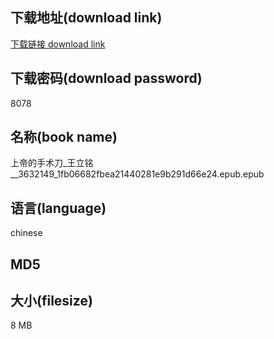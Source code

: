 ## 下载地址(download link)
[下载链接 download link](https://tutu365.netlify.app/?s=%E4%B8%8A%E5%B8%9D%E7%9A%84%E6%89%8B%E6%9C%AF%E5%88%80_%E7%8E%8B%E7%AB%8B%E9%93%AD__3632149_1fb06682fbea21440281e9b291d66e24.epub)

## 下载密码(download password)
8078

## 名称(book name)
上帝的手术刀_王立铭__3632149_1fb06682fbea21440281e9b291d66e24.epub.epub

## 语言(language)
chinese

## MD5


## 大小(filesize)
8 MB
